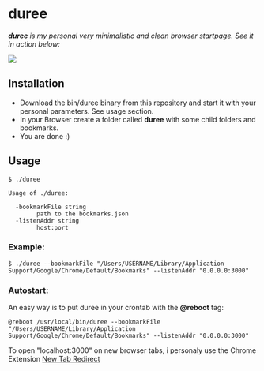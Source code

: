 # duree

_**duree** is my personal very minimalistic and clean browser startpage. 
See it in action below:_


![](demo/demo.gif)


## Installation

- Download the bin/duree binary from this repository and start it with your personal parameters. See usage section.
- In your Browser create a folder called **duree** with some child folders and bookmarks.
- You are done :)



## Usage

```
$ ./duree

Usage of ./duree:

  -bookmarkFile string
    	path to the bookmarks.json
  -listenAddr string
    	host:port
```

### Example:
```
$ ./duree --bookmarkFile "/Users/USERNAME/Library/Application Support/Google/Chrome/Default/Bookmarks" --listenAddr "0.0.0.0:3000"
```

### Autostart:

An easy way is to put duree in your crontab with the **@reboot** tag:

```
@reboot /usr/local/bin/duree --bookmarkFile "/Users/USERNAME/Library/Application Support/Google/Chrome/Default/Bookmarks" --listenAddr "0.0.0.0:3000"
```

To open "localhost:3000" on new browser tabs, i personaly use the Chrome Extension [New Tab Redirect](https://chrome.google.com/webstore/detail/new-tab-redirect/icpgjfneehieebagbmdbhnlpiopdcmna?hl=de)






